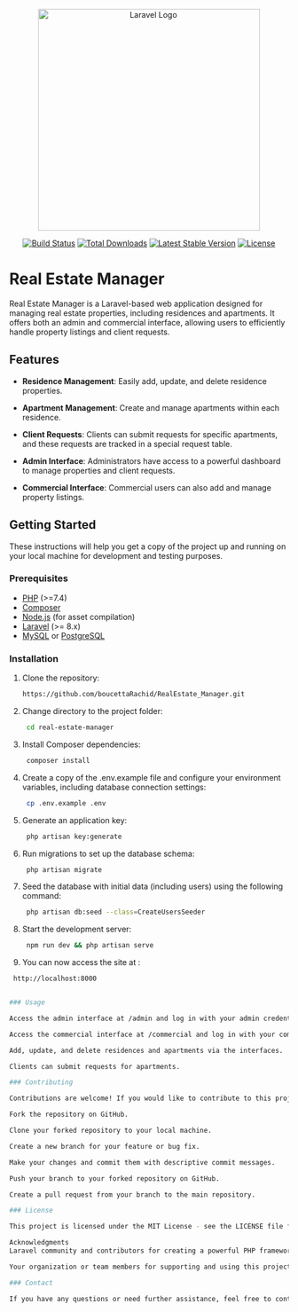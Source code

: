 <p align="center"><a href="https://laravel.com" target="_blank"><img src="https://raw.githubusercontent.com/laravel/art/master/logo-lockup/5%20SVG/2%20CMYK/1%20Full%20Color/laravel-logolockup-cmyk-red.svg" width="400" alt="Laravel Logo"></a></p>

<p align="center">
<a href="https://github.com/laravel/framework/actions"><img src="https://github.com/laravel/framework/workflows/tests/badge.svg" alt="Build Status"></a>
<a href="https://packagist.org/packages/laravel/framework"><img src="https://img.shields.io/packagist/dt/laravel/framework" alt="Total Downloads"></a>
<a href="https://packagist.org/packages/laravel/framework"><img src="https://img.shields.io/packagist/v/laravel/framework" alt="Latest Stable Version"></a>
<a href="https://packagist.org/packages/laravel/framework"><img src="https://img.shields.io/packagist/l/laravel/framework" alt="License"></a>
</p>

# Real Estate Manager

Real Estate Manager is a Laravel-based web application designed for managing real estate properties, including residences and apartments. It offers both an admin and commercial interface, allowing users to efficiently handle property listings and client requests.

## Features

- **Residence Management**: Easily add, update, and delete residence properties.

- **Apartment Management**: Create and manage apartments within each residence.

- **Client Requests**: Clients can submit requests for specific apartments, and these requests are tracked in a special request table.

- **Admin Interface**: Administrators have access to a powerful dashboard to manage properties and client requests.

- **Commercial Interface**: Commercial users can also add and manage property listings.

## Getting Started

These instructions will help you get a copy of the project up and running on your local machine for development and testing purposes.

### Prerequisites

- [PHP](https://www.php.net/) (>=7.4)
- [Composer](https://getcomposer.org/)
- [Node.js](https://nodejs.org/) (for asset compilation)
- [Laravel](https://laravel.com/) (>= 8.x)
- [MySQL](https://www.mysql.com/) or [PostgreSQL](https://www.postgresql.org/)

### Installation

1. Clone the repository:

   ```bash
   https://github.com/boucettaRachid/RealEstate_Manager.git

2. Change directory to the project folder:
    ```bash
     cd real-estate-manager
3. Install Composer dependencies:

    ```bash
     composer install
4. Create a copy of the .env.example file and configure your environment variables, including database connection settings:

    ```bash
     cp .env.example .env

5. Generate an application key:

    ```bash
     php artisan key:generate

6. Run migrations to set up the database schema:

   ```bash
    php artisan migrate
   
7. Seed the database with initial data (including users) using the following command:

   ```bash
    php artisan db:seed --class=CreateUsersSeeder

8. Start the development server:

    ```bash
     npm run dev && php artisan serve

9. You can now access the site at :

  ```bash
   http://localhost:8000


### Usage

Access the admin interface at /admin and log in with your admin credentials.

Access the commercial interface at /commercial and log in with your commercial user credentials.

Add, update, and delete residences and apartments via the interfaces.

Clients can submit requests for apartments.

### Contributing

Contributions are welcome! If you would like to contribute to this project, please follow these guidelines:

Fork the repository on GitHub.

Clone your forked repository to your local machine.

Create a new branch for your feature or bug fix.

Make your changes and commit them with descriptive commit messages.

Push your branch to your forked repository on GitHub.

Create a pull request from your branch to the main repository.

### License

This project is licensed under the MIT License - see the LICENSE file for details.

Acknowledgments
Laravel community and contributors for creating a powerful PHP framework.

Your organization or team members for supporting and using this project.

### Contact

If you have any questions or need further assistance, feel free to contact us at hamzaakajjaj@gmail.com

    


